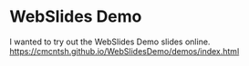 # WebSlides Demo

I wanted to try out the WebSlides Demo slides online. https://cmcntsh.github.io/WebSlidesDemo/demos/index.html
